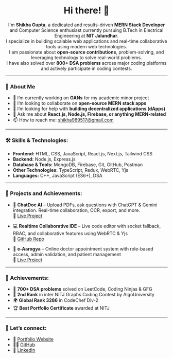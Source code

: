 <h1 align="center">Hi there! 👋</h1>

<p align="center">
I'm <strong>Shikha Gupta</strong>, a dedicated and results-driven <strong>MERN Stack Developer</strong> and Computer Science enthusiast currently pursuing B.Tech in Electrical Engineering at <strong>NIT Jalandhar</strong>.<br/>
I specialize in building scalable web applications and real-time collaborative tools using modern web technologies.<br/>
I am passionate about <strong>open-source contributions</strong>, problem-solving, and leveraging technology to solve real-world problems.<br/>
I have also solved over <strong>800+ DSA problems</strong> across major coding platforms and actively participate in coding contests.
</p>

---

### 💼 About Me

- 🔭 I’m currently working on **GANs** for my academic minor project   
- 👯 I’m looking to collaborate on **open-source MERN stack apps**  
- 🤔 I’m looking for help with **building decentralized applications (dApps)**  
- 💬 Ask me about **React.js, Node.js, Firebase, or anything MERN-related**  
- 📫 How to reach me: [shikha969517@gmail.com](mailto:shikha969517@gmail.com)   

---

### 🛠️ Skills & Technologies:
- **Frontend:** HTML, CSS, JavaScript, React.js, Next.js, Tailwind CSS  
- **Backend:** Node.js, Express.js  
- **Database & Tools:** MongoDB, Firebase, Git, GitHub, Postman  
- **Other Technologies:** TypeScript, Redux, WebRTC, Yjs  
- **Languages:** C++, JavaScript (ES6+), DSA  

---

### 📂 Projects and Achievements:
- 🧠 **ChatDoc AI** – Upload PDFs, ask questions with ChatGPT & Gemini integration. Real-time collaboration, OCR, export, and more.  
  🔗 [Live Project](https://chatpdf-seven-weld.vercel.app/)  

- 💻 **Realtime Collaborative IDE** – Live code editor with socket fallback, RBAC, and collaborative features using WebRTC & Yjs  
  🔗 [GitHub Repo](https://github.com/Shikha-9125/RealtimeIDE)  

- 🏥 **e-Aarogya** – Online doctor appointment system with role-based access, admin validation, and patient management  
  🔗 [Live Project](https://bookmydoc-six.vercel.app/)

---

### 🏅 Achievements:
- 🌟 **700+ DSA problems** solved on LeetCode, Coding Ninjas & GFG  
- 🥈 **2nd Rank** in inter NITJ Graphs Coding Contest by AlgoUniversity  
- 🌍 **Global Rank 3286** in CodeChef Div-2  
- 🏆 **Best Portfolio Certificate** awarded at NITJ   

---

### 🔗 Let’s connect:
- 💼 [Portfolio Website](https://my-portfolio-bay-three-86.vercel.app/)
- 👩‍💻 [GitHub](https://github.com/Shikha-9125)
- 💬 [LinkedIn](https://rb.gy/z3jxvr)
